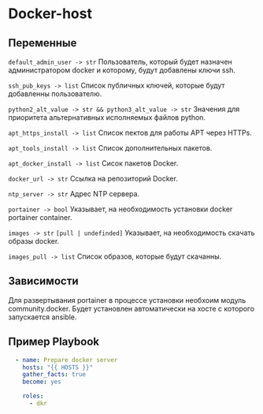 Docker-host
=========

Переменные
--------------

```default_admin_user -> str``` Пользователь, который будет назначен администратором docker и которому, будут добавлены ключи ssh. 

```ssh_pub_keys -> list``` Список публичных ключей, которые будут добавленны пользователю.

```python2_alt_value -> str && python3_alt_value -> str``` Значения для приоритета альтернативных исполняемых файлов python.

```apt_https_install -> list``` Список пектов для работы APT через HTTPs.

```apt_tools_install -> list``` Список дополнительных пакетов.

```apt_docker_install -> list``` Сисок пакетов Docker.

```docker_url -> str``` Ссылка на репозиторий Docker.

```ntp_server -> str``` Адрес NTP сервера.

```portainer -> bool``` Указывает, на необходимость установки docker portainer container.

```images -> str``` ```[pull | undefinded]``` Указывает, на необходимость скачать образы docker.

```images_pull -> list``` Список образов, которые будут скачанны.

Зависимости
------------

Для развертывания portainer в процессе установки необхоим модуль community.docker.
Будет установлен автоматически на хосте с которого запускается ansible.

Пример Playbook
----------------
```yaml
  - name: Prepare docker server
    hosts: "{{ HOSTS }}"
    gather_facts: true
    become: yes

    roles:
      - dkr
```
